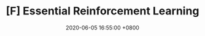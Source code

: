 ---
layout: post
title:  "[F] Essential Reinforcement Learning"
date:   2020-06-05 16:55:00 +0800
categories: rl overview essential
---